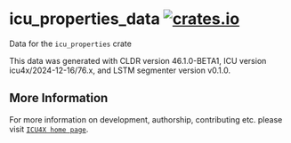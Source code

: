 # icu_properties_data [![crates.io](https://img.shields.io/crates/v/icu_properties_data)](https://crates.io/crates/icu_properties_data)

<!-- cargo-rdme start -->

Data for the `icu_properties` crate

This data was generated with CLDR version 46.1.0-BETA1, ICU version icu4x/2024-12-16/76.x, and
LSTM segmenter version v0.1.0.

<!-- cargo-rdme end -->

## More Information

For more information on development, authorship, contributing etc. please visit [`ICU4X home page`](https://github.com/unicode-org/icu4x).
